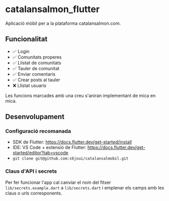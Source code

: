 # catalansalmon_flutter

Aplicació mòbil per a la plataforma catalansalmon.com.

## Funcionalitat

- ✅ Login
- ✅ Comunitats properes
- ✅ Llistat de comunitats
- ✅ Tauler de comunitat
- ✅ Enviar comentaris
- ✅ Crear posts al tauler
- ❌ Llistat usuaris

Les funcions marcades amb una creu s'aniran implementant de mica en mica.

## Desenvolupament

### Configuració recomanada
- SDK de Flutter: https://docs.flutter.dev/get-started/install
- IDE: VS Code + extensió de Flutter: https://docs.flutter.dev/get-started/editor?tab=vscode
- `git clone git@github.com:s6joui/catalansalmobil.git`

### Claus d'API i secrets
Per fer funcionar l'app cal canviar el nom del fitxer `lib/secrets.example.dart` a `lib/secrets.dart` i emplenar els camps amb les claus o urls corresponents.